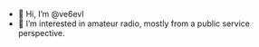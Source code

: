 - 👋 Hi, I’m @ve6evl
- 👀 I’m interested in amateur radio, mostly from a public service perspective. 

<!---
ve6evl/ve6evl is a ✨ special ✨ repository because its `README.md` (this file) appears on your GitHub profile.
You can click the Preview link to take a look at your changes.
--->
